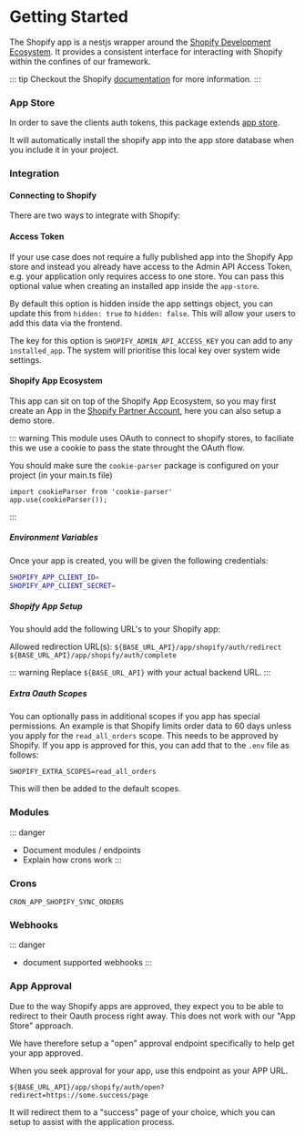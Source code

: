 # Getting Started

The Shopify app is a nestjs wrapper around the [Shopify Development Ecosystem](https://shopify.dev/). It provides a consistent interface for interacting with Shopify within the confines of our framework.

::: tip
Checkout the Shopify [documentation](https://shopify.dev/docs/api) for more information.
:::

### App Store

In order to save the clients auth tokens, this package extends [app store](/backend/app-store).

It will automatically install the shopify app into the app store database when you include it in your project.

### Integration

#### Connecting to Shopify

There are two ways to integrate with Shopify:

#### Access Token

If your use case does not require a fully published app into the Shopify App store and instead you already have access to the Admin API Access Token, e.g. your application only requires access to one store. You can pass this optional value when creating an installed app inside the `app-store`.

By default this option is hidden inside the app settings object, you can update this from `hidden: true` to `hidden: false`. This will allow your users to add this data via the frontend.

The key for this option is `SHOPIFY_ADMIN_API_ACCESS_KEY` you can add to any `installed_app`. The system will prioritise this local key over system wide settings.

#### Shopify App Ecosystem

This app can sit on top of the Shopify App Ecosystem, so you may first create an App in the [Shopify Partner Account](https://www.shopify.com/partners), here you can also setup a demo store.

::: warning
This module uses OAuth to connect to shopify stores, to faciliate this we use a cookie to pass the state throught the OAuth flow.

You should make sure the `cookie-parser` package is configured on your project (in your main.ts file)

```
import cookieParser from 'cookie-parser'
app.use(cookieParser());
```
:::

##### Environment Variables

Once your app is created, you will be given the following credentials:

```bash
SHOPIFY_APP_CLIENT_ID=
SHOPIFY_APP_CLIENT_SECRET=
```

##### Shopify App Setup

You should add the following URL's to your Shopify app:

Allowed redirection URL(s): 
`${BASE_URL_API}/app/shopify/auth/redirect`
`${BASE_URL_API}/app/shopify/auth/complete`

::: warning
Replace `${BASE_URL_API}` with your actual backend URL.
:::

##### Extra Oauth Scopes

You can optionally pass in additional scopes if you app has special permissions. An example is that Shopify limits order data to 60 days unless you apply for the `read_all_orders` scope. This needs to be approved by Shopify. If you app is approved for this, you can add that to the `.env` file as follows:

```
SHOPIFY_EXTRA_SCOPES=read_all_orders
```

This will then be added to the default scopes.

### Modules

::: danger
- Document modules / endpoints
- Explain how crons work
:::

### Crons

`CRON_APP_SHOPIFY_SYNC_ORDERS`

### Webhooks

::: danger
- document supported webhooks
:::

### App Approval

Due to the way Shopify apps are approved, they expect you to be able to redirect to their Oauth process right away. This does not work with our "App Store" approach.

We have therefore setup a "open" approval endpoint specifically to help get your app approved.

When you seek approval for your app, use this endpoint as your APP URL.

`${BASE_URL_API}/app/shopify/auth/open?redirect=https://some.success/page`

It will redirect them to a "success" page of your choice, which you can setup to assist with the application process. 